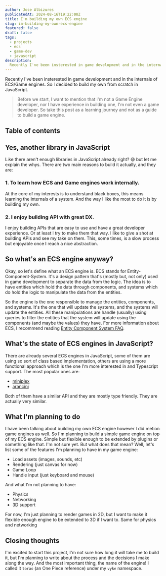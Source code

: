 ```yaml
---
author: Jose Albizures
publicatedAt: 2024-08-16T19:22:00Z
title: I'm building my own ECS engine
slug: im-building-my-own-ecs-engine
featured: false
draft: false
tags:
  - projects
  - ecs
  - game-dev
  - javascript
description:
  Recently I've been insterested in game development and in the internals of ECS/Game engines. So I decided to build my own from scratch in JavaScript.
---
```


Recently I've been insterested in game development and in the internals of ECS/Game engines. So I decided to build my own from scratch in JavaScript.

> Before we start, I want to mention that I'm not a Game Engine developer, nor I have experience in building one, I'm not even a game developer. So take this post as a learning journey and not as a guide to build a game engine.

## Table of contents

## Yes, another library in JavaScript
Like there aren't enough libraries in JavaScript already right? 😅 but let me explain the whys. There are two main reasons to build it actually, and they are:

### 1. To learn how ECS and Game engines work internally.
At the core of my interests is to understand black boxes, this means learning the internals of a system. And the way I like the most to do it is by building my own.

### 2. I enjoy building API with great DX.
I enjoy building APIs that are easy to use and have a great developer experience. Or at least I try to make them that way. I like to give a shot at building APIs and see my take on them. This, some times, is a slow process but enjoyable once I reach a nice abstraction.

## So what's an ECS engine anyway?
Okay, so let's define what an ECS engine is. ECS stands for Entity-Component-System. It's a design pattern that's (mostly but, not only) used in game development to separate the data from the logic. The idea is to have entities which hold the data through components, and systems which do hold the logic to manipulate the data from the entities.

So the engine is the one responsible to manage the entities, components, and systems. It's the one that will update the systems, and the systems will update the entities. All these manipulations are handle (usually) using queries to filter the entities that the system will update using the components (and maybe the values) they have. For more information about ECS, I recommend reading [Entity Component System FAQ](https://github.com/SanderMertens/ecs-faq).

## What's the state of ECS engines in JavaScript?
There are already several ECS engines in JavaScript, some of them are using so sort of class based implementation, others are using a more functional approach which is the one I'm more interested in and Typescript support. The most popular ones are:

- [miniplex](https://github.com/hmans/miniplex)
- [arancini](https://github.com/isaac-mason/arancini)

Both of them have a similar API and they are mostly type friendly. They are actually very similar.

## What I'm planning to do
I have been talking about building my own ECS engine however I did metion game engines as well. So I'm planning to build a simple game engine on top of my ECS engine. Simple but flexible enough to be extended by plugins or something like that. I'm not sure yet.
But what does that mean? Well, let's list some of the features I'm planning to have in my game engine:

- Load assets (images, sounds, etc)
- Rendering (just canvas for now)
- Game Loop
- Handle input (just keyboard and mouse)

And what I'm not planning to have:
- Physics
- Networking
- 3D support

For now, I'm just planning to render games in 2D, but I want to make it flexible enough engine to be extended to 3D if I want to. Same for physics and networking

## Closing thoughts
I'm excited to start this project, I'm not sure how long it will take me to build it, but I'm planning to write about the process and the decisions I make along the way. And the most important thing, the name of the engine! I called it `torao` (an One Piece reference) under my `vyke` namespace.
